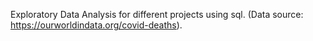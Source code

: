 Exploratory Data Analysis for different projects using sql.
(Data source: https://ourworldindata.org/covid-deaths).
